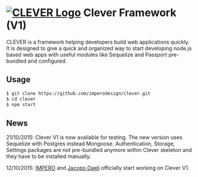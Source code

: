 # [![CLEVER Logo](https://raw.githubusercontent.com/imperodesign/clever-system/development/assets/src/site/img/clever-logo.png)](http://cleverframework.io/) Clever Framework (V1)

CLEVER is a framework helping developers build web applications quickly. It is designed to give a quick and organized way to start developing node.js based web apps with useful modules like Sequelize and Passport pre-bundled and configured.

## Usage

```sh
$ git clone https://github.com/imperodesign/clever.git
$ cd clever
$ npm start
```

## News

21/10/2015: Clever V1 is now available for testing. The new version uses Sequelize with Postgres instead Mongoose. Authentication, Storage, Settings packages are not pre-bundled anymore within Clever skeleton and they have to be installed manually.

12/10/2015: [IMPERO](http://www.weareimpero.com) and [Jacopo Daeli](http://www.jacopodaeli.com) officially start working on Clever V1.
